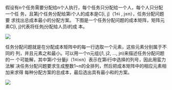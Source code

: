假设有n个任务需要分配给n个人执行，每个任务只分配给一个人，每个人只分配一个任
务，且第j个任务分配给第i个人的成本是C[i, j]（1≤i , j≤n），任务分配问题要
求找出总成本最小的分配方案。
下图是一个任务分配问题的成本矩阵，矩阵元素C[i, j]代表将任务j分配给人员i的成
本。

![](https://i.imgur.com/zI4Sf0p.png)

任务分配问题就是在分配成本矩阵中的每一行选取一个元素，这些元素分别属于不同的
列，并且元素之和最小。可以用一个n元组(j1, j2, …, jn)来描述任务分配问题的一
个可能解，其中第i个分量ji（1≤i≤n）表示在第i行中选择的列号，因此用蛮力法解
决任务分配问题要求生成整数1~n的全排列，然后把成本矩阵中的相应元素相加来求得
每种分配方案的总成本，最后选出具有最小和的方案。

![](https://i.imgur.com/am7Hch9.png)